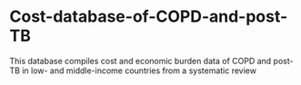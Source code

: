 # Cost-database-of-COPD-and-post-TB
This database compiles cost and economic burden data of COPD and post-TB in low- and middle-income countries from a systematic review
